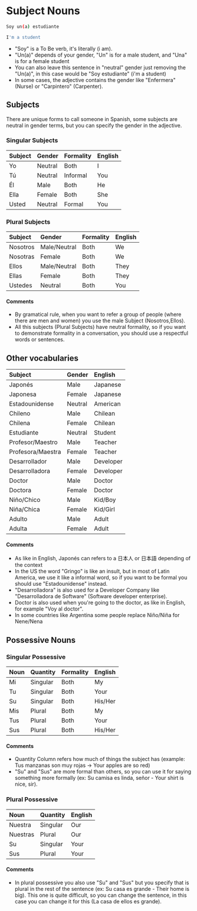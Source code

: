 # Subject Nouns

```bash
Soy un(a) estudiante

I'm a student
```

* "Soy" is a To Be verb, it's literally \(i am\). 
* "Un\(a\)" depends of your gender, "Un" is for a male student, and "Una" is for a female student
* You can also leave this sentence in "neutral" gender just removing  the "Un\(a\)", in this case would be "Soy estudiante" \(i'm a student\)
* In some cases, the adjective contains the gender like "Enfermera" \(Nurse\) or "Carpintero" \(Carpenter\).

## Subjects

There are unique forms to call someone in Spanish, some subjects are neutral in gender terms, but you can specify the gender in the adjective.

### Singular Subjects

| Subject | Gender | Formality | English |
| :--- | :--- | :--- | :--- |
| Yo | Neutral | Both | I |
| Tú | Neutral | Informal | You |
| Él | Male | Both | He |
| Ella | Female | Both | She |
| Usted | Neutral | Formal | You |

### Plural Subjects

| Subject | Gender | Formality | English |
| :--- | :--- | :--- | :--- |
| Nosotros | Male/Neutral | Both | We |
| Nosotras | Female | Both | We |
| Ellos | Male/Neutral | Both | They |
| Ellas | Female | Both | They |
| Ustedes | Neutral | Both | You |

#### Comments

* By gramatical rule, when you want to refer a group of people \(where there are men and women\) you use the male Subject \(Nosotros,Ellos\).
* All this subjects \(Plural Subjects\) have neutral formality, so if you want to demonstrate formality in a conversation, you should use a respectful words or sentences.

## Other vocabularies

| Subject | Gender | English |
| :--- | :--- | :--- |
| Japonés | Male | Japanese |
| Japonesa | Female | Japanese |
| Estadounidense | Neutral | American |
| Chileno | Male | Chilean |
| Chilena | Female | Chilean |
| Estudiante | Neutral | Student |
| Profesor/Maestro | Male | Teacher |
| Profesora/Maestra | Female | Teacher |
| Desarrollador | Male | Developer |
| Desarrolladora | Female | Developer |
| Doctor | Male | Doctor |
| Doctora | Female | Doctor |
| Niño/Chico | Male | Kid/Boy |
| Niña/Chica | Female | Kid/Girl |
| Adulto | Male | Adult |
| Adulta | Female | Adult |

#### Comments

* As like in English, Japonés can refers to a 日本人 or 日本語 depending of the context
* In the US the word "Gringo" is like an insult, but in most of Latin America, we use it like a informal word, so if you want to be formal you should use "Estadounidense" instead.
* "Desarrolladora" is also used for a Developer Company like "Desarrolladora de Software" \(Software developer enterprise\).
* Doctor is also used when you're going to the doctor, as like in English, for example "Voy al doctor".
* In some countries like Argentina some people replace Niño/Niña for Nene/Nena

## Possessive Nouns

### Singular Possessive

| Noun | Quantity | Formality | English |
| :--- | :--- | :--- | :--- |
| Mi | Singular | Both | My |
| Tu | Singular | Both | Your |
| Su | Singular | Both | His/Her |
| Mis | Plural | Both | My |
| Tus | Plural | Both | Your |
| Sus | Plural | Both | His/Her |

#### Comments

* Quantity Column refers how much of things the subject has \(example: Tus manzanas son muy rojas -&gt; Your apples are so red\)
* "Su" and "Sus" are  more formal than others, so you can use it for saying something more formally \(ex: Su camisa es linda, señor - Your shirt is nice, sir\).

### Plural Possessive

| Noun | Quantity | English |
| :--- | :--- | :--- |
| Nuestra | Singular | Our |
| Nuestras | Plural | Our |
| Su | Singular | Your |
| Sus | Plural | Your |

#### Comments

* In plural possessive  you also use "Su" and "Sus" but you specify that is plural in the rest of the sentence \(ex: Su casa es grande - Their home is big\). This one is quite difficult, so you can change the sentence, in this case you can change it for this \(La casa de ellos es grande\).



